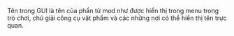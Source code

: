 Tên trong GUI là tên của phần tử mod
như được hiển thị trong menu trong trò chơi, chú giải công cụ vật phẩm và các
những nơi có thể hiển thị tên trực quan.